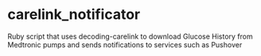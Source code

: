 carelink_notificator
====================

Ruby script that uses decoding-carelink to download Glucose History from Medtronic pumps and sends notifications to services such as Pushover
